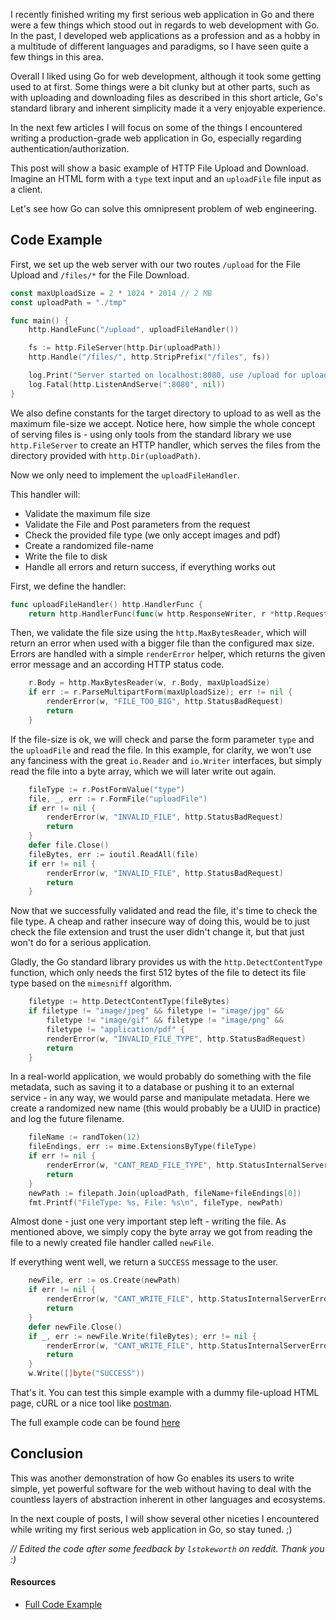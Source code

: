 I recently finished writing my first serious web application in Go and there were a few things which stood out in regards to web development with Go. In the past, I developed web applications as a profession and as a hobby in a multitude of different languages and paradigms, so I have seen quite a few things in this area.

Overall I liked using Go for web development, although it took some getting used to at first. Some things were a bit clunky but at other parts, such as with uploading and downloading files as described in this short article, Go's standard library and inherent simplicity made it a very enjoyable experience.

In the next few articles I will focus on some of the things I encountered writing a production-grade web application in Go, especially regarding authentication/authorization.

This post will show a basic example of HTTP File Upload and Download. Imagine an HTML form with a `type` text input and an `uploadFile` file input as a client.

Let's see how Go can solve this omnipresent problem of web engineering.

## Code Example

First, we set up the web server with our two routes `/upload` for the File Upload and `/files/*` for the File Download.

```go
const maxUploadSize = 2 * 1024 * 2014 // 2 MB 
const uploadPath = "./tmp"

func main() {
    http.HandleFunc("/upload", uploadFileHandler())

    fs := http.FileServer(http.Dir(uploadPath))
    http.Handle("/files/", http.StripPrefix("/files", fs))

    log.Print("Server started on localhost:8080, use /upload for uploading files and /files/{fileName} for downloading files.")
    log.Fatal(http.ListenAndServe(":8080", nil))
}
```

We also define constants for the target directory to upload to as well as the maximum file-size we accept. Notice here, how simple the whole concept of serving files is - using only tools from the standard library we use `http.FileServer` to create an HTTP handler, which serves the files from the directory provided with `http.Dir(uploadPath)`.

Now we only need to implement the `uploadFileHandler`.

This handler will:

* Validate the maximum file size
* Validate the File and Post parameters from the request
* Check the provided file type (we only accept images and pdf)
* Create a randomized file-name
* Write the file to disk
* Handle all errors and return success, if everything works out

First, we define the handler:

```go
func uploadFileHandler() http.HandlerFunc {
    return http.HandlerFunc(func(w http.ResponseWriter, r *http.Request) {
```

Then, we validate the file size using the `http.MaxBytesReader`, which will return an error when used with a bigger file than the configured max size. Errors are handled with a simple `renderError` helper, which returns the given error message and an according HTTP status code.

```go
    r.Body = http.MaxBytesReader(w, r.Body, maxUploadSize)
    if err := r.ParseMultipartForm(maxUploadSize); err != nil {
        renderError(w, "FILE_TOO_BIG", http.StatusBadRequest)
        return
    }
```

If the file-size is ok, we will check and parse the form parameter `type` and the `uploadFile` and read the file. In this example, for clarity, we won't use any fanciness with the great `io.Reader` and `io.Writer` interfaces, but simply read the file into a byte array, which we will later write out again.

```go
    fileType := r.PostFormValue("type")
    file, _, err := r.FormFile("uploadFile")
    if err != nil {
        renderError(w, "INVALID_FILE", http.StatusBadRequest)
        return
    }
    defer file.Close()
    fileBytes, err := ioutil.ReadAll(file)
    if err != nil {
        renderError(w, "INVALID_FILE", http.StatusBadRequest)
        return
    }
```

Now that we successfully validated and read the file, it's time to check the file type. A cheap and rather insecure way of doing this, would be to just check the file extension and trust the user didn't change it, but that just won't do for a serious application.

Gladly, the Go standard library provides us with the `http.DetectContentType` function, which only needs the first 512 bytes of the file to detect its file type based on the `mimesniff` algorithm.

```go
    filetype := http.DetectContentType(fileBytes)
    if filetype != "image/jpeg" && filetype != "image/jpg" &&
        filetype != "image/gif" && filetype != "image/png" &&
        filetype != "application/pdf" {
        renderError(w, "INVALID_FILE_TYPE", http.StatusBadRequest)
        return
    }
```

In a real-world application, we would probably do something with the file metadata, such as saving it to a database or pushing it to an external service - in any way, we would parse and manipulate metadata. Here we create a randomized new name (this would probably be a UUID in practice) and log the future filename.

```go
    fileName := randToken(12)
    fileEndings, err := mime.ExtensionsByType(fileType)
    if err != nil {
        renderError(w, "CANT_READ_FILE_TYPE", http.StatusInternalServerError)
        return
    }
    newPath := filepath.Join(uploadPath, fileName+fileEndings[0])
    fmt.Printf("FileType: %s, File: %s\n", fileType, newPath)
```

Almost done - just one very important step left - writing the file. As mentioned above, we simply copy the byte array we got from reading the file to a newly created file handler called `newFile`.

If everything went well, we return a `SUCCESS` message to the user.

```go
    newFile, err := os.Create(newPath)
    if err != nil {
        renderError(w, "CANT_WRITE_FILE", http.StatusInternalServerError)
        return
    }
    defer newFile.Close()
    if _, err := newFile.Write(fileBytes); err != nil {
        renderError(w, "CANT_WRITE_FILE", http.StatusInternalServerError)
        return
    }
    w.Write([]byte("SUCCESS"))
```

That's it. You can test this simple example with a dummy file-upload HTML page, cURL or a nice tool like [postman](https://www.getpostman.com/).

The full example code can be found [here](https://github.com/zupzup/golang-http-file-upload-download)

## Conclusion

This was another demonstration of how Go enables its users to write simple, yet powerful software for the web without having to deal with the countless layers of abstraction inherent in other languages and ecosystems.

In the next couple of posts, I will show several other niceties I encountered while writing my first serious web application in Go, so stay tuned. ;)

*// Edited the code after some feedback by `lstokeworth` on reddit. Thank you :)*

#### Resources

* [Full Code Example](https://github.com/zupzup/golang-http-file-upload-download)

